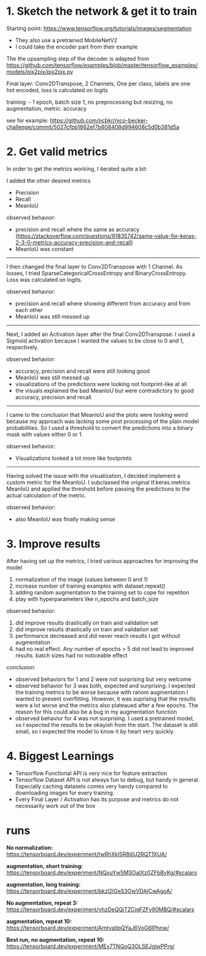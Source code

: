 # 1. Sketch the network & get it to train

Starting point: https://www.tensorflow.org/tutorials/images/segmentation

- They also use a pretrained MobileNetV2
- I could take the encoder part from their example

The the upsampling step of the decoder is adapted from https://github.com/tensorflow/examples/blob/master/tensorflow_examples/models/pix2pix/pix2pix.py

Final layer: Conv2DTranspose, 2 Channels, One per class, labels are one hot encoded, loss is calculated on logits

training: - 1 epoch, batch size 1, no preprocessing but resizing, no augmentation, metric: accuracy

see for example: https://github.com/ncbkr/nico-becker-challenge/commit/5027cfbb1862ef7b808408d994608c5d0b381d5a


# 2. Get valid metrics
In order to get the metrics working, I iterated quite a bit:

I added the other desired metrics
- Precision
- Recall
- MeanIoU

observed behavior:
- precision and recall where the same as accuracy (https://stackoverflow.com/questions/61835742/same-value-for-keras-2-3-0-metrics-accuracy-precision-and-recall)
- MeanIoU was constant

---

I then changed the final layer to Conv2DTranspose with 1 Channel. As losses, I tried SparseCategoricalCrossEntropy and BinaryCrossEntropy. Loss was calculated on logits.

observed behavior:
- precision and recall where showing different from accuracy and from each other
- MeanIoU was still messed up

---

Next, I added an Activation layer after the final Conv2DTranspose. I used a Sigmoid activation because I wanted the values to be close to 0 and 1, respectively.

observed behavior:
- accuracy, precision and recall were still looking good
- MeanIoU was still messed up
- visualizations of the predictions were looking not footprint-like at all
- the visuals explained the bad MeanIoU but were contradictory to good accuracy, precision and recall

---

I came to the conclusion that MeanIoU and the plots were looking weird because my approach was lacking some post processing of the plain model probabilities. So I used a threshold to convert the predictions into a binary mask with values either 0 or 1.

observed behavior:
- Visualizations looked a lot more like footprints

---

Having solved the issue with the visualization, I decided implement a custom metric for the MeanIoU. I subclassed the original tf.keras.metrics MeanIoU and applied the threshold before passing the predictions to the actual calculation of the metric.

observed behavior:
- also MeanIoU was finally making sense


# 3. Improve results

After having set up the metrics, I tried various approaches for improving the model

1. normalization of the image (values between 0 and 1)
2. increase number of training examples with dataset.repeat()
3. adding random augmentation to the training set to cope for repetiton
4. play with hyperparameters like n_epochs and batch_size

observed behavior:
1. did improve results drastically on train and validation set
2. did improve results drastically on train and validation set
3. performance decreased and did never reach results I got without augmentation
4. had no real effect. Any number of epochs > 5 did not lead to improved results. batch sizes had no noticeable effect

conclusion:
- observed behaviors for 1 and 2 were not surprising but very welcome
- observed behavior for 3 was both, expected and surprising. I expected the training metrics to be worse because with ranom augmentation I wanted to prevent overfitting. However, it was suprising that the results were a lot worse and the metrics also plateaued after a few epochs. The reason for this could also be a bug in my augmentation function
- observed behavior for 4 was not surprising. I used a pretrained model, so I expected the results to be okayish from the start. The dataset is still small, so I expected the model to know it by heart very quickly.

# 4. Biggest Learnings

- Tensorflow Functional API is very nice for feature extraction
- Tensorflow Dataset API is not always fun to debug, but handy in general. Especially caching datasets comes very handy compared to downloading images for every training.
- Every Final Layer / Activation has its purpose and metrics do not necessarily work out of the box

# runs

**No normalization:** https://tensorboard.dev/experiment/twRhXkI5R8iljU2RQT1XUA/

**augmentation, short training:** https://tensorboard.dev/experiment/NQxuYw5MSOaIXz0ZFbByKg/#scalars

**augmentation, long training:** https://tensorboard.dev/experiment/bkzl2lGeS3OwVDAjCwAgoA/

**No augmentation, repeat 3:** https://tensorboard.dev/experiment/vhzDeQQjTZCjgFZFv90MBQ/#scalars

**augmentation, repeat 10:** https://tensorboard.dev/experiment/AmtvatlpQYaJ6VoG6IPhnw/

**Best run, no augmentation, repeat 10:** https://tensorboard.dev/experiment/MEx7TNQoQ3OLSEJgjwPPrg/

